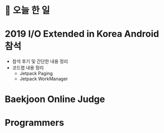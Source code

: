 # :thought_balloon: __오늘 한 일__

# __2019 I/O Extended in Korea Android 참석__
* 참석 후기 및 간단한 내용 정리
* 코드랩 내용 정리
    * Jetpack Paging
    * Jetpack WorkManager

# __Baekjoon Online Judge__

# __Programmers__
